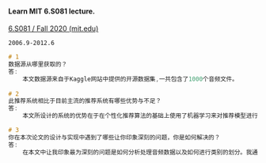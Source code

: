 #### Learn MIT 6.S081 lecture.

[6.S081 / Fall 2020 (mit.edu)](https://pdos.csail.mit.edu/6.S081/2020/schedule.html)

```
2006.9-2012.6
```





```c
# 1
数据源从哪里获取的？
答:
	本文数据源来自于Kaggle网站中提供的开源数据集,一共包含了1000个音频文件。
        
# 2
此推荐系统相比于目前主流的推荐系统有哪些优势与不足？
答:
	本文所设计的系统的优势在于在个性化推荐算法的基础上使用了机器学习来对推荐模型进行不断的迭代优化，另外基于场景化的推荐 根据当前时间段、所属地等能够更加精确的对用户进行个性化推荐。本系统的不足之处在于数据集的数量及质量有待提升，模型的推荐精确度还不够理想。

# 3
你在本次论文的设计与实现中遇到了哪些让你印象深刻的问题，你是如何解决的？
答:
	在本文中让我印象最为深刻的问题是如何分析处理音频数据以及如何进行类别的划分。我通过不断的查找并参考现有的主流解决方案，最终选择使用了梅尔频率倒谱系数来对音频数据处理 通过提取音频的特征值来进行音频类别划分。
```

